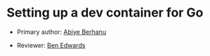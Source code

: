 # Setting up a dev container for Go

* Primary author: [Abiye Berhanu](https://github.com/aberhanu)

* Reviewer: [Ben Edwards](https://github.com/bkedwards)
